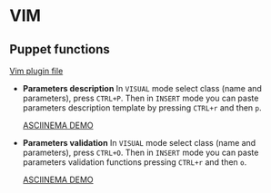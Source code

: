 # VIM

## Puppet functions

[Vim plugin file](.vim/plugin/puppet_helpers.vim)

* **Parameters description** In `VISUAL` mode select class (name and parameters),
press `CTRL+P`. Then in `INSERT` mode you can paste parameters description
template by pressing `CTRL+r` and then `p`.

  [ASCIINEMA DEMO](https://asciinema.org/a/k5ZjjpkRcT7vDmGqmnR6ZFEO7)

* **Parameters validation** In `VISUAL` mode select class (name and parameters),
press `CTRL+O`. Then in `INSERT` mode you can paste parameters validation
functions pressing `CTRL+r` and then  `o`.

  [ASCIINEMA DEMO](https://asciinema.org/a/GmS7qDXN8nYShjSPsi9atPCP4)
